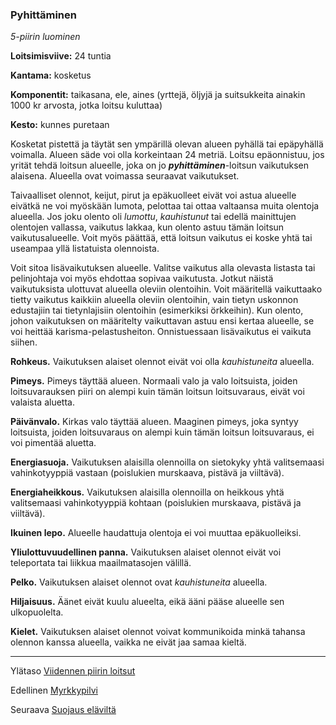 ### Pyhittäminen

*5-piirin luominen*

**Loitsimisviive:** 24 tuntia

**Kantama:** kosketus

**Komponentit:** taikasana, ele, aines (yrttejä, öljyjä ja suitsukkeita ainakin 1000 kr arvosta, jotka loitsu kuluttaa)

**Kesto:** kunnes puretaan

Kosketat pistettä ja täytät sen ympärillä olevan alueen pyhällä tai epäpyhällä voimalla. Alueen säde voi olla korkeintaan 24 metriä. Loitsu epäonnistuu, jos yrität tehdä loitsun alueelle, joka on jo ***pyhittäminen***-loitsun vaikutuksen alaisena. Alueella ovat voimassa seuraavat vaikutukset.

Taivaalliset olennot, keijut, pirut ja epäkuolleet eivät voi astua alueelle eivätkä ne voi myöskään lumota, pelottaa tai ottaa valtaansa muita olentoja alueella. Jos joku olento oli *lumottu*, *kauhistunut* tai edellä mainittujen olentojen vallassa, vaikutus lakkaa, kun olento astuu tämän loitsun vaikutusalueelle. Voit myös päättää, että loitsun vaikutus ei koske yhtä tai useampaa yllä listatuista olennoista.

Voit sitoa lisävaikutuksen alueelle. Valitse vaikutus alla olevasta listasta tai pelinjohtaja voi myös ehdottaa sopivaa vaikutusta. Jotkut näistä vaikutuksista ulottuvat alueella oleviin olentoihin. Voit määritellä vaikuttaako tietty vaikutus kaikkiin alueella oleviin olentoihin, vain tietyn uskonnon edustajiin tai tietynlajisiin olentoihin (esimerkiksi örkkeihin). Kun olento, johon vaikutuksen on määritelty vaikuttavan astuu ensi kertaa alueelle, se voi heittää karisma-pelastusheiton. Onnistuessaan lisävaikutus ei vaikuta siihen.

**Rohkeus.** Vaikutuksen alaiset olennot eivät voi olla *kauhistuneita* alueella.

**Pimeys.** Pimeys täyttää alueen. Normaali valo ja valo loitsuista, joiden loitsuvarauksen piiri on alempi kuin tämän loitsun loitsuvaraus, eivät voi valaista aluetta.

**Päivänvalo.** Kirkas valo täyttää alueen. Maaginen pimeys, joka syntyy loitsuista, joiden loitsuvaraus on alempi kuin tämän loitsun loitsuvaraus, ei voi pimentää aluetta.

**Energiasuoja.** Vaikutuksen alaisilla olennoilla on sietokyky yhtä valitsemaasi vahinkotyyppiä vastaan (poislukien murskaava, pistävä ja viiltävä).

**Energiaheikkous.** Vaikutuksen alaisilla olennoilla on heikkous yhtä valitsemaasi vahinkotyyppiä kohtaan (poislukien murskaava, pistävä ja viiltävä).

**Ikuinen lepo.** Alueelle haudattuja olentoja ei voi muuttaa epäkuolleiksi.

**Yliulottuvuudellinen panna.** Vaikutuksen alaiset olennot eivät voi teleportata tai liikkua maailmatasojen välillä.

**Pelko.** Vaikutuksen alaiset olennot ovat *kauhistuneita* alueella.

**Hiljaisuus.** Äänet eivät kuulu alueelta, eikä ääni pääse alueelle sen ulkopuolelta.

**Kielet.** Vaikutuksen alaiset olennot voivat kommunikoida minkä tahansa olennon kanssa alueella, vaikka ne eivät jaa samaa kieltä.

---

Ylätaso [Viidennen piirin loitsut](5_piirin_loitsut.md)

Edellinen [Myrkkypilvi](Myrkkypilvi.md)

Seuraava [Suojaus eläviltä](Suojaus_eläviltä.md)

